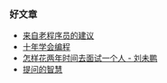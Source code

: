 ### 好文章

- [来自老程序员的建议](https://wizardforcel.gitbooks.io/lpthw/content/57.html)
- [十年学会编程](http://daiyuwen.freeshell.org/gb/misc/21-days-cn.html)
- [怎样花两年时间去面试一个人 - 刘未鹏](https://www.cnblogs.com/zwblog/articles/5322423.html)
- [提问的智慧](https://lug.ustc.edu.cn/wiki/doc/smart-questions/)
